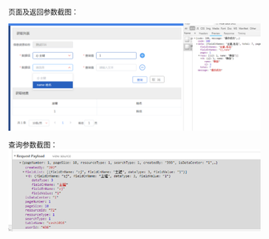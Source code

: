 页面及返回参数截图：

![Image text](https://github.com/viEcho/Front-end-Technical-Notes/blob/master/imgs/distinct_sel1.png)

查询参数截图：
![Image text](https://github.com/viEcho/Front-end-Technical-Notes/blob/master/imgs/distinct_sel2.png)
